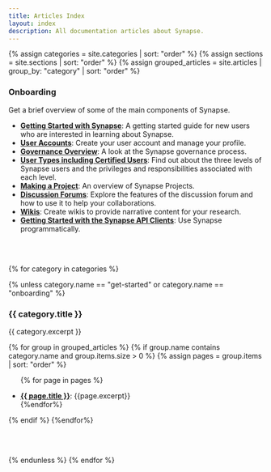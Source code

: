 ```yaml
---
title: Articles Index
layout: index
description: All documentation articles about Synapse.
---
```


<div class="col-xs-12 col-md-12 col-lg-12" id="subjects">

{% assign categories = site.categories | sort: "order" %}
{% assign sections = site.sections | sort: "order" %}
{% assign grouped_articles = site.articles | group_by: "category" | sort: "order"  %}

<!-- Onboarding needs a specific ordering that is difficult to get with a loop.
	 Instead, we have to hardcode the ordering for the onboarding category.
	 Note that if the excerpt changes in the article, it will not reflect the
	 change on the index page. The excerpt must be updated here.
-->
<div class="tab-pane active" id="onboarding">

<h3>Onboarding</h3>
<p>Get a brief overview of some of the main components of Synapse.</p>

<ul>
<li><b><a href="getting_started.html">Getting Started with Synapse</a></b>: A getting started guide for new users who are interested in learning about Synapse.</li>
<li><b><a href="user_profiles.html">User Accounts</a></b>: Create your user account and manage your profile.</li>
<li><b><a href="governance.html">Governance Overview</a></b>: A look at the Synapse governance process.</li>
<li><b><a href="accounts_certified_users_and_profile_validation.html">User Types including Certified Users</a></b>: Find out about the three levels of Synapse users and the privileges and responsibilities associated with each level.</li>
<li><b><a href="making_a_project.html">Making a Project</a></b>: An overview of Synapse Projects.</li>
<li><b><a href="discussion.html">Discussion Forums</a></b>: Explore the features of the discussion forum and how to use it to help your collaborations.</li>
<li><b><a href="wikis.html">Wikis</a></b>: Create wikis to provide narrative content for your research.</li>
<li><b><a href="getting_started_clients.html">Getting Started with the Synapse API Clients</a></b>: Use Synapse programmatically.</li>
</ul>
<br/>
<br/>
</div>

<!-- Create rest of categories that don't need to be manually hand-crafted. -->
{% for category in categories %}

<!--- The get started and onboarding 'categories' are only used for the card on the index page. --->
<!--- They should be skipped here. --->
{% unless category.name == "get-started" or category.name == "onboarding" %}

<div class="tab-pane active" id="{{ category.name }}">

<h3>{{ category.title }}</h3>
<p>{{ category.excerpt }}</p>

{% for group in grouped_articles %}
{% if group.name contains category.name and group.items.size > 0 %}
{% assign pages = group.items | sort: "order" %}

<ul>

{% for page in pages %}
<li><b><a href="{{ page.url | relative_url}}">{{ page.title }}</a></b>: {{page.excerpt}}</li> {%endfor%}
</ul>

{% endif %}
{%endfor%}

</div>

<!-- TODO replace this with style -->
<br/>
<br/>

{% endunless %}
{% endfor %}

</div>

<div class="clearfix"></div>
